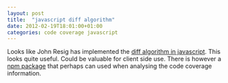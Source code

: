 ```yaml
---
layout: post
title:  "javascript diff algorithm"
date: 2012-02-19T18:01:00+01:00
categories: code coverage javascript
---
```


Looks like John Resig has implemented the <a href="http://ejohn.org/projects/javascript-diff-algorithm/">diff algorithm in javascript</a>. This looks quite useful. Could be valuable for client side use. There is however a <a href="https://github.com/kpdecker/jsdiff">npm package</a> that perhaps can used when analysing the code coverage information.
<div style="clear: both;"></div>